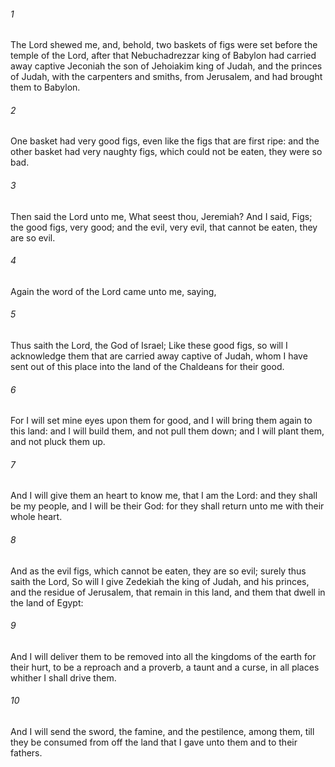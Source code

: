 ###### 1
The Lord shewed me, and, behold, two baskets of figs were set before the temple of the Lord, after that Nebuchadrezzar king of Babylon had carried away captive Jeconiah the son of Jehoiakim king of Judah, and the princes of Judah, with the carpenters and smiths, from Jerusalem, and had brought them to Babylon.

###### 2
One basket had very good figs, even like the figs that are first ripe: and the other basket had very naughty figs, which could not be eaten, they were so bad.

###### 3
Then said the Lord unto me, What seest thou, Jeremiah? And I said, Figs; the good figs, very good; and the evil, very evil, that cannot be eaten, they are so evil.

###### 4
Again the word of the Lord came unto me, saying,

###### 5
Thus saith the Lord, the God of Israel; Like these good figs, so will I acknowledge them that are carried away captive of Judah, whom I have sent out of this place into the land of the Chaldeans for their good.

###### 6
For I will set mine eyes upon them for good, and I will bring them again to this land: and I will build them, and not pull them down; and I will plant them, and not pluck them up.

###### 7
And I will give them an heart to know me, that I am the Lord: and they shall be my people, and I will be their God: for they shall return unto me with their whole heart.

###### 8
And as the evil figs, which cannot be eaten, they are so evil; surely thus saith the Lord, So will I give Zedekiah the king of Judah, and his princes, and the residue of Jerusalem, that remain in this land, and them that dwell in the land of Egypt:

###### 9
And I will deliver them to be removed into all the kingdoms of the earth for their hurt, to be a reproach and a proverb, a taunt and a curse, in all places whither I shall drive them.

###### 10
And I will send the sword, the famine, and the pestilence, among them, till they be consumed from off the land that I gave unto them and to their fathers.

